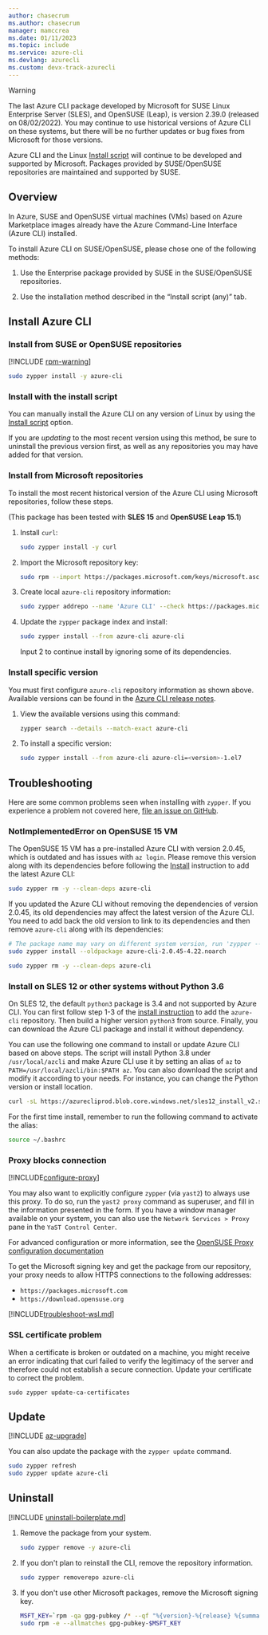```yaml
---
author: chasecrum
ms.author: chasecrum
manager: mamccrea
ms.date: 01/11/2023
ms.topic: include
ms.service: azure-cli
ms.devlang: azurecli
ms.custom: devx-track-azurecli
---
```


> [!WARNING]
> The last Azure CLI package developed by Microsoft for SUSE Linux Enterprise Server (SLES), and OpenSUSE (Leap), is version 2.39.0 (released on 08/02/2022). You may continue to use historical versions of Azure CLI on these systems, but there will be no further updates or bug fixes from Microsoft for those versions.
>
> Azure CLI and the Linux [Install script](https://learn.microsoft.com/cli/azure/install-azure-cli-linux?pivots=script) will continue to be developed and supported by Microsoft. Packages provided by SUSE/OpenSUSE repositories are maintained and supported by SUSE.
> 


## Overview

In Azure, SUSE and OpenSUSE virtual machines (VMs) based on Azure Marketplace images already have the Azure Command-Line Interface (Azure CLI) installed.

To install Azure CLI on SUSE/OpenSUSE, please chose one of the following methods:

1. Use the Enterprise package provided by SUSE in the SUSE/OpenSUSE repositories.

2. Use the installation method described in the “Install script (any)” tab.

## Install Azure CLI

### Install from SUSE or OpenSUSE repositories

[!INCLUDE [rpm-warning](rpm-warning.md)]

   ```bash
   sudo zypper install -y azure-cli
   ```

### Install with the install script

You can manually install the Azure CLI on any version of Linux by using the [Install script](https://learn.microsoft.com/cli/azure/install-azure-cli-linux?pivots=script) option.

If you are *updating* to the most recent version using this method, be sure to uninstall the previous version first, as well as any repositories you may have added for that version.

### Install from Microsoft repositories

To install the most recent historical version of the Azure CLI using Microsoft repositories, follow these steps.

(This package has been tested with **SLES 15** and **OpenSUSE Leap 15.1**)

1. Install `curl`:

   ```bash
   sudo zypper install -y curl
   ```

2. Import the Microsoft repository key:

   ```bash
   sudo rpm --import https://packages.microsoft.com/keys/microsoft.asc
   ```

3. Create local `azure-cli` repository information:

   ```bash
   sudo zypper addrepo --name 'Azure CLI' --check https://packages.microsoft.com/yumrepos/azure-cli azure-cli
   ```

4. Update the `zypper` package index and install:

   ```bash
   sudo zypper install --from azure-cli azure-cli
   ```

   Input 2 to continue install by ignoring some of its dependencies.

### Install specific version

You must first configure `azure-cli` repository information as shown above. Available versions can be found in the [Azure CLI release notes](../release-notes-azure-cli.md).

1. View the available versions using this command:

   ```bash
   zypper search --details --match-exact azure-cli
   ```

2. To install a specific version:

   ```bash
   sudo zypper install --from azure-cli azure-cli=<version>-1.el7
   ```

## Troubleshooting

Here are some common problems seen when installing with `zypper`. If you experience a problem not covered here, [file an issue on GitHub](https://github.com/Azure/azure-cli/issues).

### NotImplementedError on OpenSUSE 15 VM
The OpenSUSE 15 VM has a pre-installed Azure CLI with version 2.0.45, which is outdated and has issues with `az login`. Please remove this version along with its dependencies before following the [Install](#install-azure-cli) instruction to add the latest Azure CLI:

```bash
sudo zypper rm -y --clean-deps azure-cli
```

If you updated the Azure CLI without removing the dependencies of version 2.0.45, its old dependencies may affect the latest version of the Azure CLI. You need to add back the old version to link to its dependencies and then remove `azure-cli` along with its dependencies:

```bash
# The package name may vary on different system version, run 'zypper --no-refresh info azure-cli' to check the source package format
sudo zypper install --oldpackage azure-cli-2.0.45-4.22.noarch

sudo zypper rm -y --clean-deps azure-cli
```

### Install on SLES 12 or other systems without Python 3.6

On SLES 12, the default `python3` package is 3.4 and not supported by Azure CLI. You can first follow step 1-3 of the [install instruction](#install-azure-cli) to add the `azure-cli` repository. Then build a higher version `python3` from source. Finally, you can download the Azure CLI package and install it without dependency.

You can use the following one command to install or update Azure CLI based on above steps. The script will install Python 3.8 under `/usr/local/azcli` and make Azure CLI use it by setting an alias of `az` to `PATH=/usr/local/azcli/bin:$PATH az`. You can also download the script and modify it according to your needs. For instance, you can change the Python version or install location.

```bash
curl -sL https://azurecliprod.blob.core.windows.net/sles12_install_v2.sh | sudo bash
```
For the first time install, remember to run the following command to activate the alias:

```bash
source ~/.bashrc
```

### Proxy blocks connection

[!INCLUDE[configure-proxy](configure-proxy.md)]

You may also want to explicitly configure `zypper` (via `yast2`) to always use this proxy. To do so,
run the `yast2 proxy` command as superuser, and fill in the information presented in the form. If you have a window
manager available on your system, you can also use the `Network Services > Proxy` pane in the `YaST Control Center`.

For advanced configuration or more information, see the
[OpenSUSE Proxy configuration documentation](https://www.suse.com/documentation/slms1/book_slms/data/sec_wy_config_updates_proxy.html)

To get the Microsoft signing key and get the package from our repository, your proxy needs to
allow HTTPS connections to the following addresses:

* `https://packages.microsoft.com`
* `https://download.opensuse.org`

[!INCLUDE[troubleshoot-wsl.md](troubleshoot-wsl.md)]

### SSL certificate problem

When a certificate is broken or outdated on a machine, you might receive an error indicating that curl failed to verify the legitimacy of the server and therefore could not establish a secure connection.  Update your certificate to correct the problem.

```bach
sudo zypper update-ca-certificates
```

## Update

[!INCLUDE [az-upgrade](az-upgrade.md)]

You can also update the package with the `zypper update` command.

```bash
sudo zypper refresh
sudo zypper update azure-cli
```

## Uninstall

[!INCLUDE [uninstall-boilerplate.md](uninstall-boilerplate.md)]

1. Remove the package from your system.

    ```bash
    sudo zypper remove -y azure-cli
    ```

2. If you don't plan to reinstall the CLI, remove the repository information.

   ```bash
   sudo zypper removerepo azure-cli
   ```

3. If you don't use other Microsoft packages, remove the Microsoft signing key.

   ```bash
   MSFT_KEY=`rpm -qa gpg-pubkey /* --qf "%{version}-%{release} %{summary}\n" | grep Microsoft | awk '{print $1}'`
   sudo rpm -e --allmatches gpg-pubkey-$MSFT_KEY
   ```

